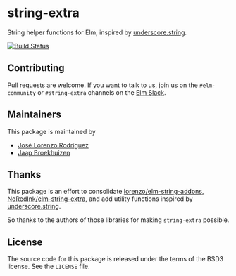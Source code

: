 string-extra
============

String helper functions for Elm, inspired by [underscore.string](http://epeli.github.io/underscore.string/).

[![Build Status](https://travis-ci.org/elm-community/string-extra.svg?branch=master)](https://travis-ci.org/elm-community/string-extra)

Contributing
------------

Pull requests are welcome. If you want to talk to us, join us on the
`#elm-community` or `#string-extra` channels on the [Elm Slack](https://elmlang.slack.com).

Maintainers
-----------

This package is maintained by

 - [José Lorenzo Rodríguez](https://github.com/lorenzo)
 - [Jaap Broekhuizen](https://github.com/jaapz)

Thanks
------

This package is an effort to consolidate [lorenzo/elm-string-addons](https://github.com/lorenzo/elm-string-addons),
[NoRedInk/elm-string-extra](https://github.com/NoRedInk/elm-string-extra), and
add utility functions inspired by [underscore.string](http://epeli.github.io/underscore.string/).

So thanks to the authors of those libraries for making `string-extra` possible.

License
-------

The source code for this package is released under the terms of the BSD3
license. See the `LICENSE` file.
